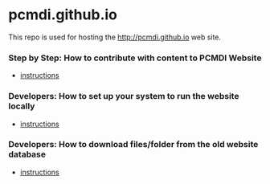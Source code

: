pcmdi.github.io
===============

This repo is used for hosting the http://pcmdi.github.io web site.

### Step by Step: How to contribute with content to PCMDI Website 
*  [instructions](https://github.com/PCMDI/pcmdi.github.io/wiki/How-to-contribute-with-Content-----Step-by-Step)

### Developers: How to set up your system to run the website locally 
* [instructions](https://github.com/aims-group/intern/wiki/Start)

### Developers: How to download files/folder from the old website database
* [instructions](https://github.com/PCMDI/pcmdi.github.io/wiki/How-to-download-files-folder-from-the-old-website-database)
